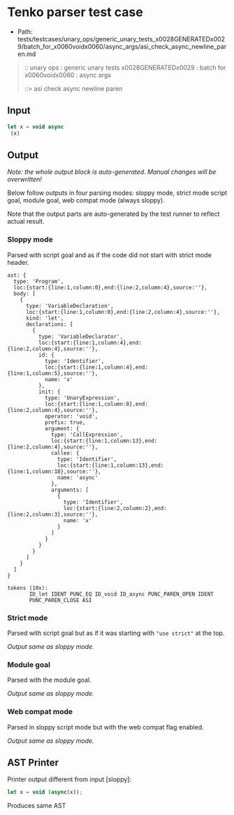 # Tenko parser test case

- Path: tests/testcases/unary_ops/generic_unary_tests_x0028GENERATEDx0029/batch_for_x0060voidx0060/async_args/asi_check_async_newline_paren.md

> :: unary ops : generic unary tests x0028GENERATEDx0029 : batch for x0060voidx0060 : async args
>
> ::> asi check async newline paren

## Input

`````js
let x = void async 
 (x)
`````

## Output

_Note: the whole output block is auto-generated. Manual changes will be overwritten!_

Below follow outputs in four parsing modes: sloppy mode, strict mode script goal, module goal, web compat mode (always sloppy).

Note that the output parts are auto-generated by the test runner to reflect actual result.

### Sloppy mode

Parsed with script goal and as if the code did not start with strict mode header.

`````
ast: {
  type: 'Program',
  loc:{start:{line:1,column:0},end:{line:2,column:4},source:''},
  body: [
    {
      type: 'VariableDeclaration',
      loc:{start:{line:1,column:0},end:{line:2,column:4},source:''},
      kind: 'let',
      declarations: [
        {
          type: 'VariableDeclarator',
          loc:{start:{line:1,column:4},end:{line:2,column:4},source:''},
          id: {
            type: 'Identifier',
            loc:{start:{line:1,column:4},end:{line:1,column:5},source:''},
            name: 'x'
          },
          init: {
            type: 'UnaryExpression',
            loc:{start:{line:1,column:8},end:{line:2,column:4},source:''},
            operator: 'void',
            prefix: true,
            argument: {
              type: 'CallExpression',
              loc:{start:{line:1,column:13},end:{line:2,column:4},source:''},
              callee: {
                type: 'Identifier',
                loc:{start:{line:1,column:13},end:{line:1,column:18},source:''},
                name: 'async'
              },
              arguments: [
                {
                  type: 'Identifier',
                  loc:{start:{line:2,column:2},end:{line:2,column:3},source:''},
                  name: 'x'
                }
              ]
            }
          }
        }
      ]
    }
  ]
}

tokens (10x):
       ID_let IDENT PUNC_EQ ID_void ID_async PUNC_PAREN_OPEN IDENT
       PUNC_PAREN_CLOSE ASI
`````

### Strict mode

Parsed with script goal but as if it was starting with `"use strict"` at the top.

_Output same as sloppy mode._

### Module goal

Parsed with the module goal.

_Output same as sloppy mode._

### Web compat mode

Parsed in sloppy script mode but with the web compat flag enabled.

_Output same as sloppy mode._

## AST Printer

Printer output different from input [sloppy]:

````js
let x = void (async(x));
````

Produces same AST

